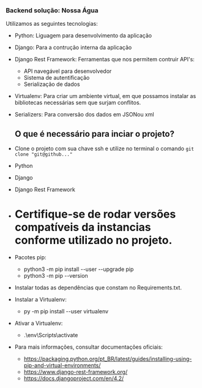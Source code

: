 ### Backend solução: Nossa Água

  Utilizamos as seguintes tecnologias:

- Python: Liguagem para desenvolvimento da aplicação
- Django: Para a contrução interna da aplicação
- Django Rest Framework: Ferramentas que nos permitem contruir API's:
   - API navegável para desenvolvedor
   - Sistema de autentificação
   - Serialização de dados   
- Virtualenv: Para criar um ambiente virtual, em que possamos instalar as bibliotecas necessárias sem que surjam conflitos.
- Serializers: Para conversão dos dados em JSONou xml


  ## O que é necessário para inciar o projeto?

 - Clone o projeto com sua chave ssh e utilize no terminal o comando `git clone "git@github..."`
 - Python
 - Django
 - Django Rest Framework
 - # Certifique-se de rodar versões compatíveis da instancias conforme utilizado no projeto.
 - Pacotes pip:
      - python3 -m pip install --user --upgrade pip
      - python3 -m pip --version
 - Instalar todas as dependências que constam no Requirements.txt.
 - Instalar a Virtualenv:
      - py -m pip install --user virtualenv
 - Ativar a Virtualenv:
      - .\env\Scripts\activate
 - Para mais informações, consultar documentações oficiais:
      - <a>https://packaging.python.org/pt_BR/latest/guides/installing-using-pip-and-virtual-environments/</a>
      - <a>https://www.django-rest-framework.org/</a>
      - <a>https://docs.djangoproject.com/en/4.2/</a>

    

  
  

  
